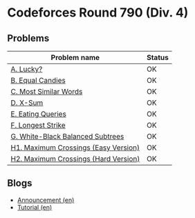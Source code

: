 # Codeforces Round 790 (Div. 4)

## Problems

|Problem name|Status|
|------------|---------|
| [A. Lucky?](problems/A._Lucky_.md)|OK|
| [B. Equal Candies](problems/B._Equal_Candies.md)|OK|
| [C. Most Similar Words](problems/C._Most_Similar_Words.md)|OK|
| [D. X-Sum](problems/D._X-Sum.md)|OK|
| [E. Eating Queries](problems/E._Eating_Queries.md)|OK|
| [F. Longest Strike](problems/F._Longest_Strike.md)|OK|
| [G. White-Black Balanced Subtrees](problems/G._White-Black_Balanced_Subtrees.md)|OK|
| [H1. Maximum Crossings (Easy Version)](problems/H1._Maximum_Crossings_(Easy_Version).md)|OK|
| [H2. Maximum Crossings (Hard Version)](problems/H2._Maximum_Crossings_(Hard_Version).md)|OK|
## Blogs

- [Announcement (en)](blogs/Announcement_(en).md)
- [Tutorial (en)](blogs/Tutorial_(en).md)
